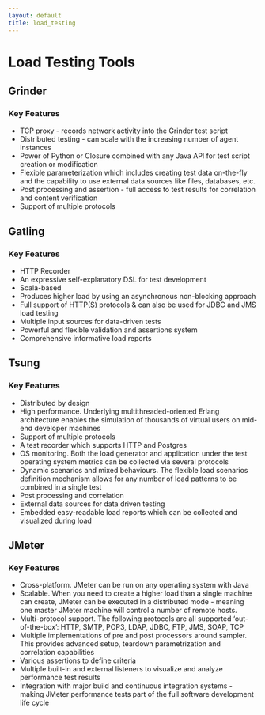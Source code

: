 ```yaml
---
layout: default
title: load_testing
---
```


# Load Testing Tools
## Grinder
### Key Features
- TCP proxy - records network activity into the Grinder test script
- Distributed testing - can scale with the increasing number of agent instances
- Power of Python or Closure combined with any Java API for test script creation or modification
- Flexible parameterization which includes creating test data on-the-fly and the capability to use external data sources like files, databases, etc.
- Post processing and assertion - full access to test results for correlation and content verification
- Support of multiple protocols

## Gatling
### Key Features
- HTTP Recorder
- An expressive self-explanatory DSL for test development
- Scala-based
- Produces higher load by using an asynchronous non-blocking approach
- Full support of HTTP(S) protocols & can also be used for JDBC and JMS load testing
- Multiple input sources for data-driven tests
- Powerful and flexible validation and assertions system
- Comprehensive informative load reports

## Tsung
### Key Features
- Distributed by design
- High performance. Underlying multithreaded-oriented Erlang architecture enables the simulation of thousands of virtual users on mid-end developer machines
- Support of multiple protocols
- A test recorder which supports HTTP and Postgres
- OS monitoring. Both the load generator and application under the test operating system metrics can be collected via several protocols
- Dynamic scenarios and mixed behaviours. The flexible load scenarios definition mechanism allows for any number of load patterns to be combined in a single test
- Post processing and correlation
- External data sources for data driven testing
- Embedded easy-readable load reports which can be collected and visualized during load

## JMeter
### Key Features
- Cross-platform. JMeter can be run on any operating system with Java
- Scalable. When you need to create a higher load than a single machine can create, JMeter can be executed in a distributed mode - meaning one master JMeter machine will control a number of remote hosts.
- Multi-protocol support. The following protocols are all supported ‘out-of-the-box’: HTTP, SMTP, POP3, LDAP, JDBC, FTP, JMS, SOAP, TCP
- Multiple implementations of pre and post processors around sampler. This provides advanced setup, teardown parametrization and correlation capabilities
- Various assertions to define criteria
- Multiple built-in and external listeners to visualize and analyze performance test results
- Integration with major build and continuous integration systems - making JMeter performance tests part of the full software development life cycle

